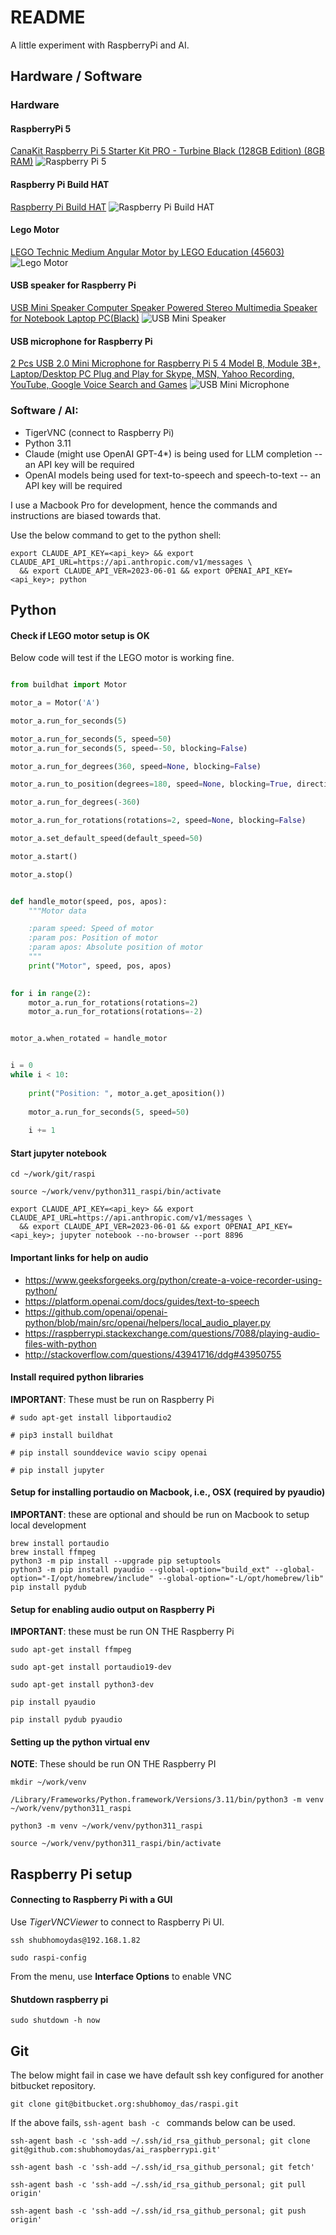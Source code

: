 # README #

A little experiment with RaspberryPi and AI.

## Hardware / Software

### Hardware

#### RaspberryPi 5
[CanaKit Raspberry Pi 5 Starter Kit PRO - Turbine Black (128GB Edition) (8GB RAM)](https://www.amazon.com/dp/B0CRSNCJ6Y)
![Raspberry Pi 5](images/raspberry_pi_canakit.jpg)

#### Raspberry Pi Build HAT
[Raspberry Pi Build HAT](https://www.amazon.com/dp/B09JSJYH8T)
![Raspberry Pi Build HAT](images/build_hat.jpg)

#### Lego Motor
[LEGO Technic Medium Angular Motor by LEGO Education (45603)](https://www.amazon.com/dp/B07QN7ZJZT)
![Lego Motor](images/lego_motor.jpg)

#### USB speaker for Raspberry Pi
[USB Mini Speaker Computer Speaker Powered Stereo Multimedia Speaker for Notebook Laptop PC(Black)](https://www.amazon.com/dp/B075M7FHM1)
![USB Mini Speaker](images/usb_speaker.jpg)

#### USB microphone for Raspberry Pi
[2 Pcs USB 2.0 Mini Microphone for Raspberry Pi 5 4 Model B, Module 3B+, Laptop/Desktop PC Plug and Play for Skype, MSN, Yahoo Recording, YouTube, Google Voice Search and Games]([https://www.amazon.com/dp/B075M7FHM1](https://www.amazon.com/dp/B0CYM618H7))
![USB Mini Microphone](images/usb_microphone.jpg)

### Software / AI:
  - TigerVNC (connect to Raspberry Pi)
  - Python 3.11
  - Claude (might use OpenAI GPT-4*) is being used for LLM completion -- an API key will be required
  - OpenAI models being used for text-to-speech and speech-to-text -- an API key will be required

I use a Macbook Pro for development, hence the commands and instructions are biased towards that.

Use the below command to get to the python shell:
```
export CLAUDE_API_KEY=<api_key> && export CLAUDE_API_URL=https://api.anthropic.com/v1/messages \
  && export CLAUDE_API_VER=2023-06-01 && export OPENAI_API_KEY=<api_key>; python
```

## Python

#### Check if LEGO motor setup is OK

Below code will test if the LEGO motor is working fine.

```python

from buildhat import Motor

motor_a = Motor('A')

motor_a.run_for_seconds(5)

motor_a.run_for_seconds(5, speed=50)
motor_a.run_for_seconds(5, speed=-50, blocking=False)

motor_a.run_for_degrees(360, speed=None, blocking=False)

motor_a.run_to_position(degrees=180, speed=None, blocking=True, direction='shortest')

motor_a.run_for_degrees(-360)

motor_a.run_for_rotations(rotations=2, speed=None, blocking=False)

motor_a.set_default_speed(default_speed=50)

motor_a.start()

motor_a.stop()


def handle_motor(speed, pos, apos):
    """Motor data

    :param speed: Speed of motor
    :param pos: Position of motor
    :param apos: Absolute position of motor
    """
    print("Motor", speed, pos, apos)
    

for i in range(2):
    motor_a.run_for_rotations(rotations=2)
    motor_a.run_for_rotations(rotations=-2)


motor_a.when_rotated = handle_motor


i = 0
while i < 10:
    
    print("Position: ", motor_a.get_aposition())
    
    motor_a.run_for_seconds(5, speed=50)
    
    i += 1

```

#### Start jupyter notebook
```
cd ~/work/git/raspi

source ~/work/venv/python311_raspi/bin/activate

export CLAUDE_API_KEY=<api_key> && export CLAUDE_API_URL=https://api.anthropic.com/v1/messages \
  && export CLAUDE_API_VER=2023-06-01 && export OPENAI_API_KEY=<api_key>; jupyter notebook --no-browser --port 8896
```

#### Important links for help on audio
  - https://www.geeksforgeeks.org/python/create-a-voice-recorder-using-python/
  - https://platform.openai.com/docs/guides/text-to-speech
  - https://github.com/openai/openai-python/blob/main/src/openai/helpers/local_audio_player.py
  - https://raspberrypi.stackexchange.com/questions/7088/playing-audio-files-with-python
  - http://stackoverflow.com/questions/43941716/ddg#43950755


#### Install required python libraries
**IMPORTANT**: These must be run on Raspberry Pi
```
# sudo apt-get install libportaudio2

# pip3 install buildhat

# pip install sounddevice wavio scipy openai

# pip install jupyter
```

#### Setup for installing portaudio on Macbook, i.e., OSX (required by pyaudio)
**IMPORTANT**: these are optional and should be run on Macbook to setup local development
```
brew install portaudio
brew install ffmpeg
python3 -m pip install --upgrade pip setuptools
python3 -m pip install pyaudio --global-option="build_ext" --global-option="-I/opt/homebrew/include" --global-option="-L/opt/homebrew/lib"
pip install pydub
```

#### Setup for enabling audio output on Raspberry Pi
**IMPORTANT**: these must be run ON THE Raspberry Pi
```
sudo apt-get install ffmpeg

sudo apt-get install portaudio19-dev

sudo apt-get install python3-dev

pip install pyaudio

pip install pydub pyaudio
```

#### Setting up the python virtual env
**NOTE**: These should be run ON THE Raspberry PI
```
mkdir ~/work/venv

/Library/Frameworks/Python.framework/Versions/3.11/bin/python3 -m venv ~/work/venv/python311_raspi

python3 -m venv ~/work/venv/python311_raspi

source ~/work/venv/python311_raspi/bin/activate
```

## Raspberry Pi setup

#### Connecting to Raspberry Pi with a GUI

Use *TigerVNCViewer* to connect to Raspberry Pi UI.

```
ssh shubhomoydas@192.168.1.82

sudo raspi-config
```
From the menu, use **Interface Options** to enable VNC


#### Shutdown raspberry pi
```
sudo shutdown -h now
```

## Git

The below might fail in case we have default ssh key configured for another bitbucket repository.
```
git clone git@bitbucket.org:shubhomoy_das/raspi.git
```

If the above fails, `ssh-agent bash -c ` commands below can be used.
```
ssh-agent bash -c 'ssh-add ~/.ssh/id_rsa_github_personal; git clone git@github.com:shubhomoydas/ai_raspberrypi.git'

ssh-agent bash -c 'ssh-add ~/.ssh/id_rsa_github_personal; git fetch'

ssh-agent bash -c 'ssh-add ~/.ssh/id_rsa_github_personal; git pull origin'

ssh-agent bash -c 'ssh-add ~/.ssh/id_rsa_github_personal; git push origin'
```
